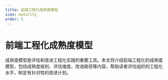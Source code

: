 ```yaml
---
title: 前端工程化成熟度模型
icon: maturity
order: 5
---
```


# 前端工程化成熟度模型

成熟度模型是评估和改进工程化实践的重要工具。本文将介绍前端工程化的成熟度模型，包括成熟度级别、评估维度、改进路径等内容，帮助读者评估组织的工程化水平，制定有针对性的改进计划。
